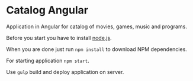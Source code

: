 # Catalog Angular

Application in Angular for catalog of movies, games, music and programs.

Before you start you have to install [node.js](http://nodejs.org/).

When you are done just run `npm install` to download NPM dependencies.

For starting application `npm start`.

Use `gulp` build and deploy application on server.